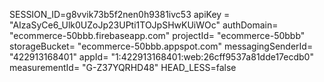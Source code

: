 SESSION_ID=g8vvik73b5f2nen0h9381ivc53
apiKey = "AIzaSyCe6_Ulk0UZoJp23UPti1TOJpSHwKUiWOc"
authDomain= "ecommerce-50bbb.firebaseapp.com"
projectId= "ecommerce-50bbb"
storageBucket= "ecommerce-50bbb.appspot.com"
messagingSenderId= "422913168401"
appId= "1:422913168401:web:26cff9537a81dde17ecdb0"
measurementId= "G-Z37YQRHD48"
HEAD_LESS=false



